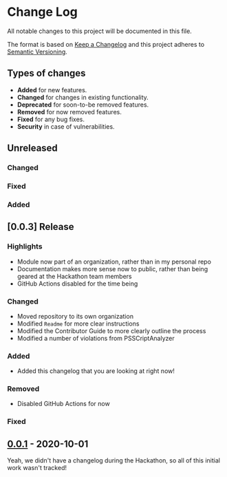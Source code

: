 ﻿# Change Log

All notable changes to this project will be documented in this file.

The format is based on [Keep a Changelog](http://keepachangelog.com/)
and this project adheres to [Semantic Versioning](http://semver.org/).

## Types of changes

* **Added** for new features.
* **Changed** for changes in existing functionality.
* **Deprecated** for soon-to-be removed features.
* **Removed** for now removed features.
* **Fixed** for any bug fixes.
* **Security** in case of vulnerabilities.

## Unreleased

### Changed

### Fixed

### Added

## [0.0.3] Release

### Highlights

* Module now part of an organization, rather than in my personal repo
* Documentation makes more sense now to public, rather than being geared at the Hackathon team members
* GitHub Actions disabled for the time being

### Changed

* Moved repository to its own organization
* Modified `Readme` for more clear instructions
* Modified the Contributor Guide to more clearly outline the process
* Modified a number of violations from PSSCriptAnalyzer

### Added

* Added this changelog that you are looking at right now!

### Removed

* Disabled GitHub Actions for now

### Fixed

## [0.0.1](https://github.com/PoshBot-vSphere/PoshBot.vSphere/tree/master) - 2020-10-01

Yeah, we didn't have a changelog during the Hackathon, so all of this initial work wasn't tracked!
